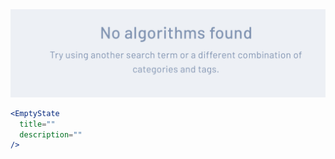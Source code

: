 <div class="references">
  <div class="reference">
    <a href="public/images/components/EmptyState/1.png">
      <img src="public/images/components/EmptyState/1.png" alt="EmptyState 1" />
    </a>
  </div>
</div>

```jsx
<EmptyState
  title=""
  description=""
/>
```
